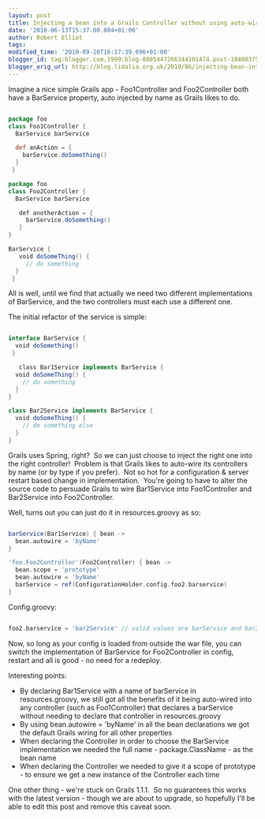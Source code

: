 ```yaml
---
layout: post
title: Injecting a bean into a Grails Controller without using auto-wiring
date: '2010-06-13T15:37:00.004+01:00'
author: Robert Elliot
tags: 
modified_time: '2010-09-20T16:17:39.696+01:00'
blogger_id: tag:blogger.com,1999:blog-8805447266344101474.post-1840037548847826379
blogger_orig_url: http://blog.lidalia.org.uk/2010/06/injecting-bean-into-grails-controller.html
---
```


Imagine a nice simple Grails app - Foo1Controller and Foo2Controller both have a BarService property, auto injected by name as Grails likes to do.

```groovy

package foo 
class Foo1Controller { 
  BarService barService 

  def anAction = {
    barService.doSomething() 
  }
 }

package foo
class Foo2Controller { 
  BarService barService

   def anotherAction = {
     barService.doSomething()
   } 
}

BarService {
   void doSomeThing() {
     // do something 
  }
 } 

```
All is well, until we find that actually we need two different implementations of BarService, and the two controllers must each use a different one.

The initial refactor of the service is simple:

```groovy

interface BarService {
  void doSomething()
 }

   class Bar1Service implements BarService { 
  void doSomeThing() { 
    // do something
  }
}

class Bar2Service implements BarService {
  void doSomeThing() {
    // do something else
  }
}

```
Grails uses Spring, right?  So we can just choose to inject the right one into the right controller!  Problem is that Grails likes to auto-wire its controllers by name (or by type if you prefer).  Not so hot for a configuration &amp; server restart based change in implementation.  You're going to have to alter the source code to persuade Grails to wire Bar1Service into Foo1Controller and Bar2Service into Foo2Controller.

Well, turns out you can just do it in resources.groovy as so:

```groovy

barService(Bar1Service) { bean ->
  bean.autowire = 'byName'
}

'foo.Foo2Controller'(Foo2Controller) { bean ->
  bean.scope = 'prototype'
  bean.autowire = 'byName'
  barService = ref(ConfigurationHolder.config.foo2.barservice)
}

```
Config.groovy:

```groovy

foo2.barservice = 'bar2Service' // valid values are barService and bar2Service

```
Now, so long as your config is loaded from outside the war file, you can switch the implementation of BarService for Foo2Controller in config, restart and all is good - no need for a redeploy.

Interesting points:
<ul><li>By declaring Bar1Service with a name of barService in resources.groovy, we still got all the benefits of it being auto-wired into any controller (such as Foo1Controller) that declares a barService without needing to declare that controller in resources.groovy</li><li>By using bean.autowire = 'byName' in all the bean declarations we got the default Grails wiring for all other properties</li><li>When declaring the Controller in order to choose the BarService implementation we needed the full name - package.ClassName - as the bean name</li><li>When declaring the Controller we needed to give it a scope of prototype - to ensure we get a new instance of the Controller each time</li></ul>

One other thing - we're stuck on Grails 1.1.1.  So no guarantees this works with the latest version - though we are about to upgrade, so hopefully I'll be able to edit this post and remove this caveat soon.

